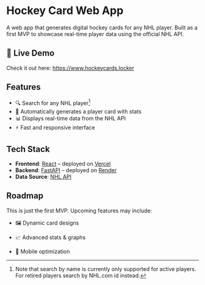 # Hockey Card Web App

A  web app that generates digital hockey cards for any NHL player. Built as a first MVP to showcase real-time player data using the official NHL API.

## 🚀 Live Demo

Check it out here: https://www.hockeycards.locker

## Features

- 🔍 Search for any NHL player[^*] 
- 📇 Automatically generates a player card with stats
- 📊 Displays real-time data from the NHL API
- ⚡ Fast and responsive interface

[^*]: Note that search by name is currently only supported for active players. For retired players search by NHL.com id instead.

## Tech Stack

- **Frontend**: [React](https://reactjs.org/) – deployed on [Vercel](https://vercel.com/)
- **Backend**: [FastAPI](https://fastapi.tiangolo.com/) – deployed on [Render](https://render.com/)
- **Data Source**: [NHL API](https://api-web.nhle.com/v1)


## Roadmap
This is just the first MVP. Upcoming features may include:

- 🖼️ Dynamic card designs

- 📈 Advanced stats & graphs

- 📲 Mobile optimization
